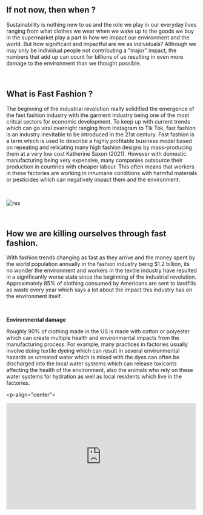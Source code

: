 ## If not now, then when ?
Sustainability is nothing new to us and the role we play in our everyday lives ranging from what clothes we wear when we wake up to the goods we buy in the supermarket play a part in how we impact our environment and the world. But how significant and impactful are we as individuals? Although we may only be individual people not contributing a "major" impact, the numbers that add up can count for billions of us resulting in even more damage to the environment than we thought possible.

<br>

## What is Fast Fashion ? 
The beginning of the industrial revolution really solidified the emergence of the fast fashion industry with the garment industry being one of the most critcal sectors for economic development. 
To keep up with current trends which can go viral overnight ranging from Instagram to Tik Tok, fast fashion is an industry inevitable to be introduced in the 21st century. Fast fashion is a term which is used to describe a highly profitable business model based on repeating and relicating many high fashion designs by mass-producing them at a very low cost Katherine Saxon (2021). 
However with domestic manufacturing being very expensive, many companies outsource their production in countries with cheaper labour. This often means that workers in these factories are working in inhumane conditions with harmful materials or pesticides which can negatively impact them and the environment. 

<br>

![res](https://i.insider.com/6188cba823745d00182569c2?width=1000&format=jpeg&auto=webp)

<br>

## How we are killing ourselves through fast fashion.
With fashion trends changing as fast as they arrive and the money spent by the world population annually in the fashion industry being $1.2 billion, its no wonder the environment and workers in the textile industry have resulted in a significantly worse state since the beginning of the industrial revolution. Approximately 85% of clothing consumed by Americans are sent to landfills as waste every year which says a lot about the impact this industry has on the environment itself. 

<br> 

**Environmental damage**

Roughly 90% of clothing made in the US is made with cotton or polyester which can create multiple health and environmental impacts from the manufacturing process. For example, many practices in factories usually involve doing textile dyeing which can result in several environmental hazards as unreated water which is mixed with the dyes can often be discharged into the local water systems which can release toxicants affecting the health of the environment, also the animals who rely on these water systems for hydration as well as local residents which live in the factories.

<p-align="center">
<iframe width="500" height="281" src="https://www.youtube.com/embed/GQG1keSsVEk" title="YouTube video player" frameborder="0" allow="accelerometer; autoplay; clipboard-write; encrypted-media; gyroscope; picture-in-picture" allowfullscreen></iframe>
